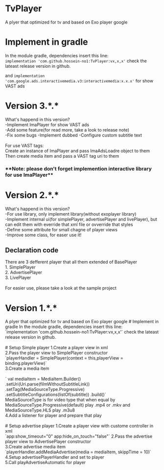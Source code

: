 # TvPlayer
A plyer that optimized for tv and based on Exo player google
# Implement in gradle
In the module gradle, dependencies insert this line:
<br/>
`implementation 'com.github.hossein-no1:TvPlayer:vx,x,x'`
check the lateast release version in github.

and 
`implementation 'com.google.ads.interactivemedia.v3:interactivemedia:x.x.x'`
for show VAST ads
<br/>

<h1>Version 3.*.*</h1>
What's happend in this version?<br/>
-Implement ImaPlayer for show VAST ads<br/>
-Add some feature(for read more, take a look to release note)<br/>
-Fix some bugs
-Implement dubbed
-Configure custom subtitle text<br/>

<br/>
For use VAST tags:<br/>
Create an instance of ImaPlayer and pass ImaAdsLoadre object to them<br/>
Then create media item and pass a VAST tag uri to them
<h3>**Note: please don't forget implemention interactive library for use ImaPlayer**<h3/>

<h1>Version 2.*.*</h1>

What's happend in this version?<br/>
-For use library, only implement library(without exoplayer library)<br/>
-Implement internal ui(for simplePlayer, advertisePlayer and livePlayer), but can edit them with everride that xml file or ovverride that styles<br/>
-Define some attribute for small chagne of player views<br/>
-Improve some class, for easer use it!<br/>

<h2>Declaration code</h2>
There are 3 defferent player that all them extended of BasePlayer<br/>
1. SimplePlayer<br/>
2. AdvertisePlayer<br/>
3. LivePlayer<br/>
<br/>
For easier use, please take a look at the sample project

<h1>Version 1.*.*</h1>
A plyer that optimized for tv and based on Exo player google
# Implement in gradle
In the module gradle, dependencies insert this line:
<br/>
`implementation 'com.github.hossein-no1:TvPlayer:vx,x,x'`
check the lateast release version in github.
<br/>
<br/>
# Setup Simple player
1.Create a player view in xml<br/>
2.Pass the player view to SimplePlayer constructor<br/>
`playerHandler = SimplePlayer(context = this,playerView = binding.playerView)`<br/>
3.Create a media item<br/><br/>
`        val mediaItem = MediaItem.Builder()
            .setUri(Uri.parse(filmWithoutSubtitleLink))
            .setTag(MediaSourceType.Progressive)
            .setSubtitleConfigurations(listOf(subtitle))
            .build()`<br/>
MediaSourceType is for video type that when equal by MediaSourceType.Progressive(default) play .mp4 or .mkv and MediaSourceType.HLS play .m3u8<br/>
4.Add a listener for player and prepare that play
<br/>
<br/>
# Setup advertise player
1.Create a player view with custome controller in xml<br/>
`app:show_timeout="0"
app:hide_on_touch="false"`
2.Pass the advertise player view to AdvertisePlayer constructor<br/>
3.Create advertise media item<br/>
`playerHandler.addMediaAdvertise(media = mediaItem, skippTime = 10)`<br/>
4.Setup advertisePlayerHandler and set to player<br/>
5.Call playAdvertiseAutomatic for player<br/>
